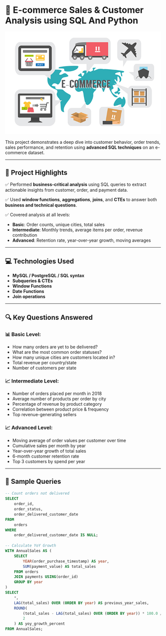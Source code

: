 # 🛒 E-commerce Sales & Customer Analysis using SQL And Python

![E-Commerce Sales Dashboard](1703121210_e-commerce.png)

This project demonstrates a deep dive into customer behavior, order trends, sales performance, and retention using **advanced SQL techniques** on an e-commerce dataset.

---

## 📂 Project Highlights

✅ Performed **business-critical analysis** using SQL queries to extract actionable insights from customer, order, and payment data.

✅ Used **window functions**, **aggregations**, **joins**, and **CTEs** to answer both **business and technical questions**.

✅ Covered analysis at all levels:
- **Basic**: Order counts, unique cities, total sales
- **Intermediate**: Monthly trends, average items per order, revenue contribution
- **Advanced**: Retention rate, year-over-year growth, moving averages

---

## 💻 Technologies Used

- **MySQL / PostgreSQL / SQL syntax**
- **Subqueries & CTEs**
- **Window Functions**
- **Date Functions**
- **Join operations**

---

## 🔍 Key Questions Answered

### 📊 Basic Level:
- How many orders are yet to be delivered?
- What are the most common order statuses?
- How many unique cities are customers located in?
- Total revenue per country/state
- Number of customers per state

### 📈 Intermediate Level:
- Number of orders placed per month in 2018
- Average number of products per order by city
- Percentage of revenue by product category
- Correlation between product price & frequency
- Top revenue-generating sellers

### 📈 Advanced Level:
- Moving average of order values per customer over time
- Cumulative sales per month by year
- Year-over-year growth of total sales
- 6-month customer retention rate
- Top 3 customers by spend per year

---

## 📘 Sample Queries

```sql
-- Count orders not delivered
SELECT
    order_id,
    order_status,
    order_delivered_customer_date
FROM
    orders
WHERE
    order_delivered_customer_date IS NULL;

-- Calculate YoY Growth
WITH AnnualSales AS (
    SELECT
        YEAR(order_purchase_timestamp) AS year,
        SUM(payment_value) AS total_sales
    FROM orders
    JOIN payments USING(order_id)
    GROUP BY year
)
SELECT
    *,
    LAG(total_sales) OVER (ORDER BY year) AS previous_year_sales,
    ROUND(
        (total_sales - LAG(total_sales) OVER (ORDER BY year)) * 100.0 / LAG(total_sales) OVER (ORDER BY year),
        2
    ) AS yoy_growth_percent
FROM AnnualSales;
